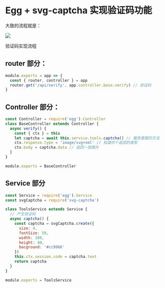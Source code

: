 # Egg + svg-captcha 实现验证码功能

大致的流程就是：

![](//upload-images.jianshu.io/upload_images/6724368-d5b6e5ecb37c5137.png?imageMogr2/auto-orient/strip|imageView2/2/w/857/format/webp)

验证码实现流程

## router 部分：

```js
module.exports = app => {
  const { router, controller } = app
  router.get('/api/verify', app.controller.base.verify) // 验证码
}
```

## Controller 部分：

```js
const Controller = require('egg').Controller
class BaseController extends Controller {
  async verify() {
    const { ctx } = this
    let captcha = await this.service.tools.captcha() // 服务里面的方法
    ctx.response.type = 'image/svg+xml' // 知道你个返回的类型
    ctx.body = captcha.data // 返回一张图片
  }
}

module.exports = BaseController
```

## Service 部分

```js
const Service = require('egg').Service
const svgCaptcha = require('svg-captcha')

class ToolsService extends Service {
  // 产生验证码
  async captcha() {
    const captcha = svgCaptcha.create({
      size: 4,
      fontSize: 50,
      width: 100,
      height: 40,
      bacground: '#cc9966'
    })
    this.ctx.session.code = captcha.text
    return captcha
  }
}

module.exports = ToolsService
```

